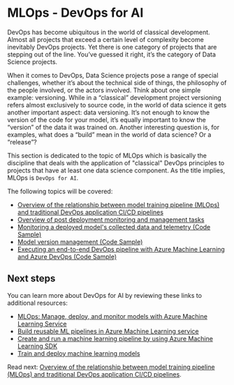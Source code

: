 # MLOps - DevOps for AI

DevOps has become ubiquitous in the world of classical development. Almost all projects that exceed a certain level of complexity become inevitably DevOps projects. Yet there is one category of projects that are stepping out of the line. You’ve guessed it right, it’s the category of Data Science projects.

When it comes to DevOps, Data Science projects pose a range of special challenges, whether it’s about the technical side of things, the philosophy of the people involved, or the actors involved. Think about one simple example: versioning. While in a “classical” development project versioning refers almost exclusively to source code, in the world of data science it gets another important aspect: data versioning. It’s not enough to know the version of the code for your model, it’s equally important to know the “version” of the data it was trained on. Another interesting question is, for examples, what does a “build” mean in the world of data science? Or a “release”?

This section is dedicated to the topic of MLOps which is basically the discipline that deals with the application of "classical" DevOps principles to projects that have at least one data science component. As the title implies, MLOps is `DevOps for AI`.

The following topics will be covered:

- [Overview of the relationship between model training pipeline (MLOps) and traditional DevOps application CI/CD pipelines](./mlops-and-devops.md)
- [Overview of post deployment monitoring and management tasks](./post-deployment-monitoring-and-management.md)
- [Monitoring a deployed model's collected data and telemetry (Code Sample)](./monitoring-data-and-telemetry-code-sample.md)
- [Model version management (Code Sample)](./model-version-management-code-sample.md)
- [Executing an end-to-end DevOps pipeline with Azure Machine Learning and Azure DevOps (Code Sample)](./e2e-pipeline-code-sample.md)

## Next steps

You can learn more about DevOps for AI by reviewing these links to additional resources:

- [MLOps: Manage, deploy, and monitor models with Azure Machine Learning Service](https://docs.microsoft.com/azure/machine-learning/service/concept-model-management-and-deployment)
- [Build reusable ML pipelines in Azure Machine Learning service](https://docs.microsoft.com/azure/machine-learning/service/concept-ml-pipelines)
- [Create and run a machine learning pipeline by using Azure Machine Learning SDK](https://docs.microsoft.com/azure/machine-learning/service/how-to-create-your-first-pipeline)
- [Train and deploy machine learning models](https://docs.microsoft.com/azure/devops/pipelines/targets/azure-machine-learning)

Read next: [Overview of the relationship between model training pipeline (MLOps) and traditional DevOps application CI/CD pipelines](./mlops-and-devops.md).
